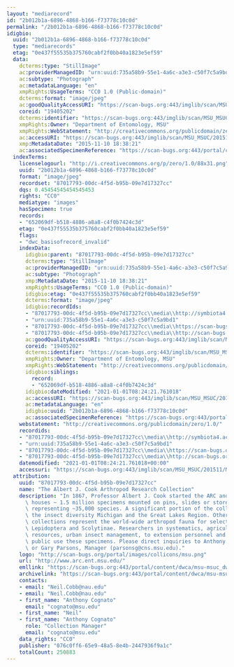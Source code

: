 ```yaml
---
layout: "mediarecord"
id: "2b012b1a-6896-4868-b166-f73778c10c0d"
permalink: "/2b012b1a-6896-4868-b166-f73778c10c0d"
idigbio:
  uuid: "2b012b1a-6896-4868-b166-f73778c10c0d"
  type: "mediarecords"
  etag: "0e437f55535b375760cabf2f0bb40a1823e5ef59"
  data:
    dcterms:type: "StillImage"
    ac:providerManagedID: "urn:uuid:735a58b9-55e1-4a6c-a3e3-c50f7c5a9bd1"
    ac:subtype: "Photograph"
    ac:metadataLanguage: "en"
    xmpRights:UsageTerms: "CC0 1.0 (Public-domain)"
    dcterms:format: "image/jpeg"
    ac:goodQualityAccessURI: "https://scan-bugs.org:443/imglib/scan/MSU_MSUC/201511/MSUC20342_1447205901.jpg"
    coreid: "19405202"
    dcterms:identifier: "https://scan-bugs.org:443/imglib/scan/MSU_MSUC/201511/MSUC20342_1447205901.jpg"
    xmpRights:Owner: "Department of Entomology, MSU"
    xmpRights:WebStatement: "http://creativecommons.org/publicdomain/zero/1.0/"
    ac:accessURI: "https://scan-bugs.org:443/imglib/scan/MSU_MSUC/201511/MSUC20342_1447205901.jpg"
    xmp:MetadataDate: "2015-11-10 18:38:21"
    ac:associatedSpecimenReference: "https://scan-bugs.org:443/portal/collections/individual/index.php?occid=19405202"
  indexTerms:
    licenselogourl: "http://i.creativecommons.org/p/zero/1.0/88x31.png"
    uuid: "2b012b1a-6896-4868-b166-f73778c10c0d"
    format: "image/jpeg"
    recordset: "87017793-00dc-4f5d-b95b-09e7d17327cc"
    dqs: 0.45454545454545453
    rights: "CC0"
    mediatype: "images"
    hasSpecimen: true
    records:
    - "652069df-b518-4886-a8a8-c4f0b7424c3d"
    etag: "0e437f55535b375760cabf2f0bb40a1823e5ef59"
    flags:
    - "dwc_basisofrecord_invalid"
    indexData:
      idigbio:parent: "87017793-00dc-4f5d-b95b-09e7d17327cc"
      dcterms:type: "StillImage"
      ac:providerManagedID: "urn:uuid:735a58b9-55e1-4a6c-a3e3-c50f7c5a9bd1"
      ac:subtype: "Photograph"
      xmp:MetadataDate: "2015-11-10 18:38:21"
      xmpRights:UsageTerms: "CC0 1.0 (Public-domain)"
      idigbio:etag: "0e437f55535b375760cabf2f0bb40a1823e5ef59"
      dcterms:format: "image/jpeg"
      idigbio:recordIds:
      - "87017793-00dc-4f5d-b95b-09e7d17327cc\\media\\http://symbiota4.acis.ufl.edu/imglib/scan/msu_msuc/201511/msuc20342_1447205901.jpg"
      - "urn:uuid:735a58b9-55e1-4a6c-a3e3-c50f7c5a9bd1"
      - "87017793-00dc-4f5d-b95b-09e7d17327cc\\media\\https://scan-bugs.org:443/imglib/scan/msu_msuc/201511/msuc20342_1447205901.jpg"
      - "87017793-00dc-4f5d-b95b-09e7d17327cc\\media\\http://scan-bugs.org/imglib/scan/msu_msuc/201511/msuc20342_1447205901.jpg"
      ac:goodQualityAccessURI: "https://scan-bugs.org:443/imglib/scan/MSU_MSUC/201511/MSUC20342_1447205901.jpg"
      coreid: "19405202"
      dcterms:identifier: "https://scan-bugs.org:443/imglib/scan/MSU_MSUC/201511/MSUC20342_1447205901.jpg"
      xmpRights:Owner: "Department of Entomology, MSU"
      xmpRights:WebStatement: "http://creativecommons.org/publicdomain/zero/1.0/"
      idigbio:siblings:
        record:
        - "652069df-b518-4886-a8a8-c4f0b7424c3d"
      idigbio:dateModified: "2021-01-01T08:24:21.761018"
      ac:accessURI: "https://scan-bugs.org:443/imglib/scan/MSU_MSUC/201511/MSUC20342_1447205901.jpg"
      ac:metadataLanguage: "en"
      idigbio:uuid: "2b012b1a-6896-4868-b166-f73778c10c0d"
      ac:associatedSpecimenReference: "https://scan-bugs.org:443/portal/collections/individual/index.php?occid=19405202"
    webstatement: "http://creativecommons.org/publicdomain/zero/1.0/"
    recordids:
    - "87017793-00dc-4f5d-b95b-09e7d17327cc\\media\\http://symbiota4.acis.ufl.edu/imglib/scan/msu_msuc/201511/msuc20342_1447205901.jpg"
    - "urn:uuid:735a58b9-55e1-4a6c-a3e3-c50f7c5a9bd1"
    - "87017793-00dc-4f5d-b95b-09e7d17327cc\\media\\https://scan-bugs.org:443/imglib/scan/msu_msuc/201511/msuc20342_1447205901.jpg"
    - "87017793-00dc-4f5d-b95b-09e7d17327cc\\media\\http://scan-bugs.org/imglib/scan/msu_msuc/201511/msuc20342_1447205901.jpg"
    datemodified: "2021-01-01T08:24:21.761018+00:00"
    accessuri: "https://scan-bugs.org:443/imglib/scan/MSU_MSUC/201511/MSUC20342_1447205901.jpg"
  attribution:
    uuid: "87017793-00dc-4f5d-b95b-09e7d17327cc"
    name: "The Albert J. Cook Arthropod Research Collection"
    description: "In 1867, Professor Albert J. Cook started the ARC and it currently\
      \ houses ~ 1.5 million specimens mounted on pins, slides or stored in alcohol\
      \ representing ~35,000 species. A significant portion of the collection represents\
      \ the insect diversity Michigan and the Great Lakes Region. Other significant\
      \ collections represent the world-wide arthropod fauna for select taxa, e.g.,\
      \ Lepidoptera and Scolytinae. Researchers in systematics, agriculture, natural\
      \ resources, urban insect management, to extension personnel and to the general\
      \ public use these specimens. Please direct inquiries to Anthony Cognato, Director\
      \ or Gary Parsons, Manager (parsonsg@cns.msu.edu)."
    logo: "http://scan-bugs.org/portal/images/collicons/msu.png"
    url: "http://www.arc.ent.msu.edu/"
    emllink: "https://scan-bugs.org:443/portal/content/dwca/msu-msuc_dwc-a.eml"
    archivelink: "https://scan-bugs.org:443/portal/content/dwca/msu-msuc_dwc-a.zip"
    contacts:
    - email: "Neil.Cobb@nau.edu"
    - email: "Neil.Cobb@nau.edu"
    - first_name: "Anthony Cognato"
      email: "cognato@msu.edu"
    - first_name: "Neil"
    - first_name: "Anthony Cognato"
      role: "Collection Manager"
      email: "cognato@msu.edu"
    data_rights: "CC0"
    publisher: "076c0ff6-65e9-48a5-8e4b-2447936f9a1c"
    totalCount: 250883
---
```

